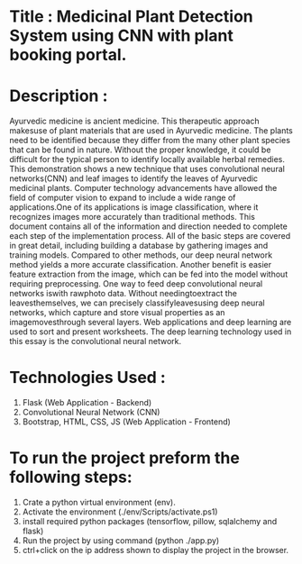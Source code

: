 # Title : Medicinal Plant Detection System using CNN with plant booking portal.

# Description :

Ayurvedic medicine is ancient medicine. This therapeutic approach makesuse of plant materials that are used in
Ayurvedic medicine. The plants need to be identified because they differ from the many other plant species that can be found in 
nature. Without the proper knowledge, it could be difficult for the typical person to identify locally available herbal remedies. 
This demonstration shows a new technique that uses convolutional neural networks(CNN) and leaf images to identify the leaves
of Ayurvedic medicinal plants. Computer technology advancements have allowed the field of computer vision to expand to
include a wide range of applications.One of its applications is image classification, where it recognizes images more accurately 
than traditional methods. This document contains all of the information and direction needed to complete each step of the 
implementation process. All of the basic steps are covered in great detail, including building a database by gathering images and
training models. Compared to other methods, our deep neural network method yields a more accurate classification. Another
benefit is easier feature extraction from the image, which can be fed into the model without requiring preprocessing. One way to
feed deep convolutional neural networks iswith rawphoto data. Without needingtoextract the leavesthemselves, we can precisely
classifyleavesusing deep neural networks, which capture and store visual properties as an imagemovesthrough several layers. Web
applications and deep learning are used to sort and present worksheets. The deep learning technology used in this essay is the
convolutional neural network.

# Technologies Used :

1. Flask (Web Application - Backend)
2. Convolutional Neural Network (CNN)
3. Bootstrap, HTML, CSS, JS (Web Application - Frontend)

# To run the project preform the following steps:

1. Crate a python virtual environment (env).
2. Activate the environment (./env/Scripts/activate.ps1)
3. install required python packages (tensorflow, pillow, sqlalchemy and flask)
4. Run the project by using command (python ./app.py)
5. ctrl+click on the ip address shown to display the project in the browser.

